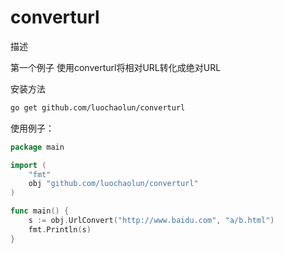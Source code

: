 # converturl

描述

第一个例子 使用converturl将相对URL转化成绝对URL

安装方法
```sh
go get github.com/luochaolun/converturl
```

使用例子：
```go
package main

import (
    "fmt"
    obj "github.com/luochaolun/converturl"
)  

func main() {
    s := obj.UrlConvert("http://www.baidu.com", "a/b.html")
    fmt.Println(s)
}
```